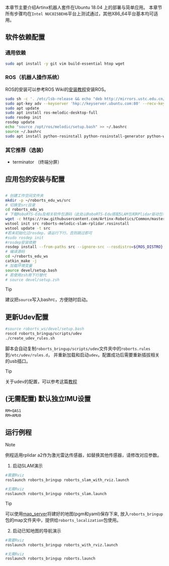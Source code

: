 本章节主要介绍Artinx机器人套件在Ubuntu 18.04 上的部署与简单应用。
本章节所有步骤均在`Intel NUC8I5BEH6`平台上测试通过，其他X86_64平台基本均可适用。

## 软件依赖配置


### 通用依赖

```bash
sudo apt install -y git vim build-essential htop wget
```

### ROS（机器人操作系统）

ROS的安装可以参考ROS Wiki的[安装教程](http://wiki.ros.org/melodic/Installation/Ubuntu)安装ROS。

```bash
sudo sh -c '. /etc/lsb-release && echo "deb http://mirrors.ustc.edu.cn/ros/ubuntu/ `lsb_release -cs` main" > /etc/apt/sources.list.d/ros-latest.list'
sudo apt-key adv --keyserver 'hkp://keyserver.ubuntu.com:80' --recv-key C1CF6E31E6BADE8868B172B4F42ED6FBAB17C654
sudo apt update
sudo apt install ros-melodic-desktop-full
sudo rosdep init
rosdep update
echo "source /opt/ros/melodic/setup.bash" >> ~/.bashrc
source ~/.bashrc
sudo apt install python-rosinstall python-rosinstall-generator python-wstool build-essential
```

### 其它推荐（选装）

- terminator （终端分屏）

## 应用包的安装与配置

```bash

# 创建工作空间文件夹
mkdir -p ~/roborts_edu_ws/src
# 切换至src目录
cd roborts_edu_ws
# 下载RoboRTS-Edu及相关软件包源码（此处以RoboRTS-Edu搭配SLAM包和RPlidar驱动包举例）
wget -c https://raw.githubusercontent.com/Artinx-Robotics/Common/master/roborts-melodic-slam-rplidar.rosinstall
wstool init src roborts-melodic-slam-rplidar.rosinstall
wstool update -t src
#若未初始化过rosdep，请运行下行，否则跳过即可
#sudo rosdep init
#rosdep安装依赖
rosdep install --from-paths src --ignore-src --rosdistro=${ROS_DISTRO} -y
# 编译源码
cd ~/roborts_edu_ws
catkin_make -j
# 加载环境变量
source devel/setup.bash
# 若使用zsh用下行替代
# source devel/setup.zsh
```

> [!Tip]
>
> 建议把`source`写入bashrc，方便随时启动。

## 更新Udev配置

```bash
#source roborts_ws/devel/setup.bash
roscd roborts_bringup/scripts/udev
./create_udev_rules.sh
```

脚本会自动复制`roborts_bringup/scripts/udev`文件夹中的`roborts.rules`到`/etc/udev/rules.d`， 并重新加载和启动`udev`。配置成功后需要重新插拔相关的usb插口。

> [!Tip]
>
> 关于udev的配置，可以参考这篇[教程](https://www.clearpathrobotics.com/assets/guides/ros/Udev%20Rules.html)

## (无需配置) 默认独立IMU设置

```bash
RM+QAS1
RM+AMU0
```

## 运行例程

> [!Note]
>
> 例程适用rplidar a2作为激光雷达传感器，如替换其他传感器，请修改对应参数。

1. 启动SLAM演示

```bash
#需要Rviz
roslaunch roborts_bringup roborts_slam_with_rviz.launch

#无需Rviz
roslaunch roborts_bringup roborts_slam.launch
```


> [!Tip]
>
> 可以使用[map_server](http://wiki.ros.org/map_server#map_saver)将建好的地图(pgm和yaml)保存下来, 放入`roborts_bringup`包的map文件夹中，提供给`roborts_localization`包使用。

2. 启动已知地图的导航演示

```bash
#需要Rviz
roslaunch roborts_bringup roborts_with_rviz.launch

#无需Rviz
roslaunch roborts_bringup roborts.launch

```


